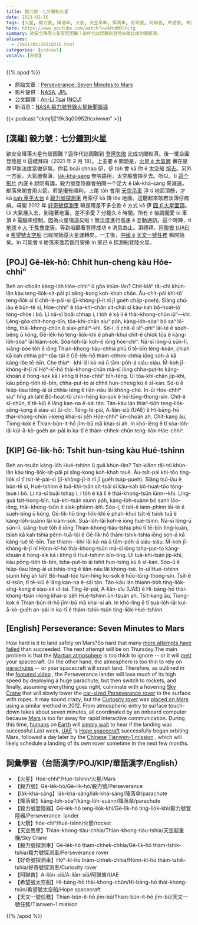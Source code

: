 ```yaml
---
title: 毅力號：七分鐘到火星
date: 2021-02-16
tags: [火星, 毅力號, 降落傘, 火箭, 天空吊車, 探測車, 好奇號, 阿聯酋, 希望號, 希望號太空船, 天文一號任務]
hero: https://www.youtube.com/watch?v=M4tdMR5HLtg
summary: 欲安全降落火星有偌困難？這件代誌困難到登陸失敗比成功閣較濟。
aliases:
  - /2021/02/20210216.html
categories: [podcast]
vocals: [阿錕]
---
```


{{% apod %}}

- 原始文章：[Perseverance: Seven Minutes to Mars](https://apod.nasa.gov/apod/ap210216.html)
- 影片提供：[NASA](https://www.nasa.gov/), [JPL](http://www.jpl.nasa.gov/)
- 台文翻譯：[An-Li Tsai](mailto:thianbun.taigi@gmail.com) ([NCU](https://www.astro.ncu.edu.tw))
- 新消息：[NASA 毅力號登錄火星新聞報導](https://mars.nasa.gov/mars2020/timeline/landing/watch-online/)

{{< podcast "ckmjfj219k3q00952ltcxiwwm" >}}

## [漢羅] 毅力號：七分鐘到火星

欲安全降落火星有偌困難？這件代誌困難到 [登陸失敗](https://mars.nasa.gov/mars-exploration/missions/historical-log/) 比成功閣較濟。後一擺企圖登陸是 tī 這禮拜四（2021 年 2 月 18）。上主要 ê 問題是，[火星 ê 大氣層](https://en.wikipedia.org/wiki/Atmosphere_of_Mars) 實在是厚甲無法度當做伊無。你若 boăi chhap 伊，伊 to̍h 會 kā 你 ê 太空船 [熔去](https://youtu.be/lSoWxG30rb0)。另外一方面，大氣層傷薄，[la̍k-khá-sàng](https://youtu.be/Qg6xxRZWnI4) 無啥路用，太空船會摔歹去。所以，tī [這个影片](https://youtu.be/M4tdMR5HLtg) 內底 ê 說明有講，毅力號登陸器會拍開一个足大 ê la̍k-khá-sàng 來減速。紲落來閣會用火箭。若是攏有順利，上尾 to̍h 會用 [天空吊車](https://www.planetary.org/space-images/curiositys-skycrane-maneuver) 浮 tī 地面頂懸，才 kā [kah 車平大台](https://mars.nasa.gov/mars2020/spacecraft/rover/) ê [毅力號探測車](https://mars.nasa.gov/mars2020/spacecraft/rover/) 用索仔 kā 降 lŏe 地面。這聽起來敢若淡薄仔痟痟。毋閣 2012 年 [好奇號探測車](https://apod.nasa.gov/apod/ap191029.html) 嘛是用差不多仝款 ê 方式 kā 伊 [囥 tī 火星面頂](https://apod.nasa.gov/apod/ap120731.html)。Ùi 大氣層入去，到碰著地面，差不多愛 7 分鐘久 ê 時間。所有 ê 協調攏愛 ùi 車頂 ê 電腦來控制。因為火星傷遠矣啦！無法度進行高速 ê 互動通訊。這个時陣，tī [地球](https://apod.nasa.gov/apod/ap190825.html) ê [人](https://apod.nasa.gov/apod/ap190818.html) [干焦會使等](https://www.pdsa.org.uk/media/7845/kitten-hiding-page-image.jpg)。等到咱聽著登陸成功 ê 消息為止。頂禮拜，[阿聯酋 (UAE)](https://en.wikipedia.org/wiki/United_Arab_Emirates) ê [希望號太空船](https://en.wikipedia.org/wiki/Emirates_Mars_Mission) 已經開始踅火星運轉矣。一工後，[中國 ê](https://en.wikipedia.org/wiki/China) [天文一號任務](https://en.wikipedia.org/wiki/Tianwen-1) 嘛開始矣。In 可能會 tī 紲落來幾若個月安排 in 家己 ê 探測船登陸火星。

## [POJ] Gē-le̍k-hō: Chhi̍t hun-cheng kàu Hóe-chhiⁿ

Beh an-choân kàng-lo̍h Hóe-chhiⁿ ū gōa khùn-lân? Chit-kiāⁿ tāi-chì khùn-lân kàu teng-lio̍k-sit-pāi pí sêng-kong koh-khah chōe. Āu-chi̍t-pái khì-tô͘ teng-lio̍k sī tī chi̍t-lé-pài-sì (jī-khòng-jī-it nî jī goe̍h cha̍p-poeh). Siāng chú-iàu ê būn-tê sī, Hóe-chhiⁿ ê tōa-khì-chân si̍t-chāi sī kāu-kah bô-hoat-tō͘ tòng-chòe i bô. Lí nā-sī boăi chhap i, i to̍h ē kā lí ê thài-khong-chûn iûⁿ--khì. Lēng-gōa chi̍t-hong-bīn, tōa-khì-chân siuⁿ po̍h, kàng-lo̍h-sòaⁿ bô saⁿ lō͘-iōng, thài-khong-chûn ê siak-pháiⁿ-khì. Só͘-í, tī chit-ê iáⁿ-phìⁿ lāi-té ê soeh-bêng ū kóng, Gē-le̍k-hō teng-lio̍k-khì ē phah-khui chi̍t-ê chiok tōa ê kàng-lo̍h-sòaⁿ lâi kiám-sok. Sòa-lo̍h-lâi koh-ē iōng hóe-chìⁿ. Nā-sī lóng-ū sūn-lī, siāng-bóe to̍h ē iōng Thian-khong-tiàu-chhia phû tī tē-bīn téng-koân, chiah kā kah chhia pêⁿ-tōa-tâi ê Gē-le̍k-hō thàm-chhek-chhia iōng soh-á kā kàng-lŏe tē-bīn. Che thiaⁿ--khí-lâi ká-ná ū tām-po̍h-á siáu-siáu. M̄-koh jī-khòng-it-jī nî Hòⁿ-kî-hō thài-khong-chûn mā-sī iōng chha-put-to kāng-khoán ê hong-sek kā i khǹg tī Hóe-chhiⁿ bīn-téng. Ùi tōa-khì-chân ji̍p-khì, kàu pōng-tio̍h tē-bīn, chha-put-to ài chhit hun-cheng kú ê sî-kan. Só͘-ū ê hia̍p-tiau lóng-ài ùi chhia-téng ê tiān-náu lâi khòng-chè. In-ūi Hóe-chhiⁿ siuⁿ hn̄g ah lah! Bô-hoat-tō͘ chìn-hêng ko-sok ê hō͘-tōng-thong-sìn. Chit-ê sî-chūn, tī tē-kiû ê lâng kan-na ē-sái tán. Tán-kàu lán thiaⁿ-tio̍h teng-lio̍k-sêng-kong ê siau-sit ûi-chí. Téng-lé-pài, A-liân-siû (UAE) ê Hi-bāng-hō thài-khong-chûn í-keng khai-sí se̍h Hóe-chhiⁿ ūn-choán ah. Chi̍t-kang āu, Tiong-kok ê Thian-bûn-it-hō jīm-bū mā khai-sí ah. In khó-lêng ē tī sòa-lo̍h-lâi kúi-ā-kò-goe̍h an-pâi in ka-tī ê thàm-chhek-chûn teng-lio̍k-Hóe-chhiⁿ.

## [KIP] Gē-li̍k-hō: Tshi̍t hun-tsing kàu Hué-tshinn

Beh an-tsuân kàng-lo̍h Hué-tshinn ū guā khùn-lân? Tsit-kiānn tāi-tsì khùn-lân kàu ting-lio̍k-sit-pāi pí sîng-kong koh-khah tsuē. Āu-tsi̍t-pái khì-tôo ting-lio̍k sī tī tsi̍t-lé-pài-sì (jī-khòng-jī-it nî jī gue̍h tsa̍p-pueh). Siāng tsú-iàu ê būn-tê sī, Hué-tshinn ê tuā-khì-tsân si̍t-tsāi sī kāu-kah bô-huat-tōo tòng-tsuè i bô. Lí nā-sī buăi tshap i, i to̍h ē kā lí ê thài-khong-tsûn iûnn--khì. Līng-guā tsi̍t-hong-bīn, tuā-khì-tsân siunn po̍h, kàng-lo̍h-suànn bô sann lōo-iōng, thài-khong-tsûn ê siak-pháinn-khì. Sóo-í, tī tsit-ê iánn-phìnn lāi-té ê sueh-bîng ū kóng, Gē-li̍k-hō ting-lio̍k-khì ē phah-khui tsi̍t-ê tsiok tuā ê kàng-lo̍h-suànn lâi kiám-sok. Suà-lo̍h-lâi koh-ē iōng hué-tsìnn. Nā-sī lóng-ū sūn-lī, siāng-bué to̍h ē iōng Thian-khong-tiàu-tshia phû tī tē-bīn tíng-kuân, tsiah kā kah tshia pênn-tuā-tâi ê Gē-li̍k-hō thàm-tshik-tshia iōng soh-á kā kàng-luĕ tē-bīn. Tse thiann--khí-lâi ká-ná ū tām-po̍h-á siáu-siáu. M̄-koh jī-khòng-it-jī nî Hònn-kî-hō thài-khong-tsûn mā-sī iōng tsha-put-to kāng-khuán ê hong-sik kā i khǹg tī Hué-tshinn bīn-tíng. Uì tuā-khì-tsân ji̍p-khì, kàu pōng-tio̍h tē-bīn, tsha-put-to ài tshit hun-tsing kú ê sî-kan. Sóo-ū ê hia̍p-tiau lóng-ài uì tshia-tíng ê tiān-náu lâi khòng-tsè. In-uī Hué-tshinn siunn hn̄g ah lah! Bô-huat-tōo tsìn-hîng ko-sok ê hōo-tōng-thong-sìn. Tsit-ê sî-tsūn, tī tē-kiû ê lâng kan-na ē-sái tán. Tán-kàu lán thiann-tio̍h ting-lio̍k-sîng-kong ê siau-sit uî-tsí. Tíng-lé-pài, A-liân-sîu (UAE) ê Hi-bāng-hō thài-khong-tsûn í-king khai-sí se̍h Hué-tshinn ūn-tsuán ah. Tsi̍t-kang āu, Tiong-kok ê Thian-bûn-it-hō jīm-bū mā khai-sí ah. In khó-lîng ē tī suà-lo̍h-lâi kuí-ā-kò-gue̍h an-pâi in ka-tī ê thàm-tshik-tsûn ting-lio̍k-Hué-tshinn.

## [English] Perseverance: Seven Minutes to Mars 

How hard is it to land safely on Mars?So hard that many [more attempts have failed](https://mars.nasa.gov/mars-exploration/missions/historical-log/) than succeeded. The next attempt will be on Thursday.The main problem is that the [Martian atmosphere](https://en.wikipedia.org/wiki/Atmosphere_of_Mars) is too thick to ignore -- or it will [melt](https://youtu.be/lSoWxG30rb0) your spacecraft. On the other hand, the atmosphere is too thin to rely on [parachutes](https://youtu.be/Qg6xxRZWnI4) -- or your spacecraft will crash land. Therefore, as outlined in the [featured video](https://youtu.be/M4tdMR5HLtg) , the Perseverance lander will lose much of its high speed by deploying a huge parachute, but then switch to rockets, and finally, assuming everything goes right, culminate with a hovering [Sky Crane](https://www.planetary.org/space-images/curiositys-skycrane-maneuver) that will slowly lower the [car-sized Perseverance rover](https://mars.nasa.gov/mars2020/spacecraft/rover/) to the surface with ropes. It may sound crazy, but the [Curiosity rover](https://apod.nasa.gov/apod/ap191029.html) was [placed on Mars](https://apod.nasa.gov/apod/ap120731.html) using a similar method in 2012. From atmospheric entry to surface touch-down takes about seven minutes, all coordinated by an onboard computer because [Mars](https://solarsystem.nasa.gov/planets/mars/in-depth/) is too far away for rapid interactive communication. During this time, [humans](https://apod.nasa.gov/apod/ap190818.html) on [Earth](https://apod.nasa.gov/apod/ap190825.html) will [simply wait](https://www.pdsa.org.uk/media/7845/kitten-hiding-page-image.jpg) to hear if the landing was successful.Last week, [UAE](https://en.wikipedia.org/wiki/United_Arab_Emirates) 's [Hope spacecraft](https://en.wikipedia.org/wiki/Emirates_Mars_Mission) successfully began orbiting Mars, followed a day later by the [Chinese](https://en.wikipedia.org/wiki/China) [Tianwen-1 mission](https://en.wikipedia.org/wiki/Tianwen-1) , which will likely schedule a landing of its own rover sometime in the next few months.

## 詞彙學習（台語漢字/POJ/KIP/華語漢字/English）

- 【火星】Hóe-chhiⁿ/Hué-tshinn/火星/Mars
- 【毅力號】Gē-le̍k-hō/Gē-li̍k-hō/毅力號/Perseverance
- 【la̍k-khá-sàng】la̍k-khá-sàng/la̍k-khá-sàng/降落傘/parachute
- 【降落傘】kàng-lo̍h-sòaⁿ/kàng-lo̍h-suànn/降落傘/parachute
- 【毅力號登陸器】Gē-le̍k-hō teng-lio̍k-khì/Gē-li̍k-hō ting-lio̍k-khì/毅力號登陸器/Perseverance  lander
- 【火箭】hóe-chìⁿ/hué-tsìnn/火箭/rocket
- 【天空吊車】Thian-khong-tiàu-chhia/Thian-khong-tiàu-tshia/天空起重機/Sky Crane
- 【毅力號探測車】Gē-le̍k-hō thàm-chhek-chhia/Gē-li̍k-hō thàm-tshik-tshia/毅力號探測車/Perseverance rover
- 【好奇號探測車】Hòⁿ-kî-hō thàm-chhek-chhia/Hònn-kî-hō thàm-tshik-tshia/好奇號探測車/Curiosity rover
- 【阿聯酋】A-liân-siû/A-liân-siû/阿聯酋/UAE
- 【希望號太空船】Hi-bāng-hō thài-khong-chûn/Hi-bāng-hō thài-khong-tsûn/希望號太空船/Hope spacecraft
- 【天文一號任務】Thian-bûn-it-hō jīm-bū/Thian-bûn-it-hō jīm-bū/天文一號任務/Tianwen-1 mission

{{% /apod %}}

